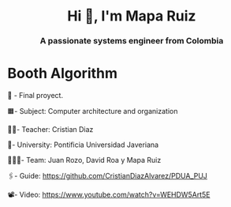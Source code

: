 <h1 align="center">Hi 👋, I'm Mapa Ruiz</h1>
<h3 align="center">A passionate systems engineer from Colombia</h3>

# Booth Algorithm
📄 - Final proyect.

🟧- Subject: Computer architecture and organization

👨‍🏫- Teacher: Cristian Diaz

🏦- University: Pontificia Universidad Javeriana

🧑‍🤝‍🧑- Team: Juan Rozo, David Roa y Mapa Ruiz

🖇️- Guide: https://github.com/CristianDiazAlvarez/PDUA_PUJ

📽️- Video: https://www.youtube.com/watch?v=WEHDW5Art5E
